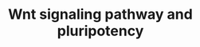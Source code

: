 ---
annotations:
- id: PW:0000201
  parent: signaling pathway
  type: Pathway Ontology
  value: Wnt signaling, canonical pathway
authors:
- MaintBot
- Khanspers
- Ddigles
- Eweitz
citedin:
- link: PMC3650681
description: This pathway was adapted from several resources and is designed to provide
  a theoretical frame-work for examining  Wnt signaling and interacting components
  in the context of embryonic stem-cell pluripotency and self-renewal.  A central
  organizing theme of this pathway are known drug targets which promote self-renewal
  or pluripotency (BIO and IQ-1)  and implicated upstream regulators of the core pluripotency
  transcriptional components (e.g. Nanog).  It should be noted  that it is unclear
  whether all the depicted components participate in this pathway in human embryonic
  stem cells.  Interactions and object/gene groups for the pathway exist for the majority
  of components.
last-edited: 2021-05-16
organisms:
- Rattus norvegicus
redirect_from:
- /index.php/Pathway:WP1288
- /instance/WP1288
revision: null
schema-jsonld:
- '@context': https://schema.org/
  '@id': https://wikipathways.github.io/pathways/WP1288.html
  '@type': Dataset
  creator:
    '@type': Organization
    name: WikiPathways
  description: This pathway was adapted from several resources and is designed to
    provide a theoretical frame-work for examining  Wnt signaling and interacting
    components in the context of embryonic stem-cell pluripotency and self-renewal.  A
    central organizing theme of this pathway are known drug targets which promote
    self-renewal or pluripotency (BIO and IQ-1)  and implicated upstream regulators
    of the core pluripotency transcriptional components (e.g. Nanog).  It should be
    noted  that it is unclear whether all the depicted components participate in this
    pathway in human embryonic stem cells.  Interactions and object/gene groups for
    the pathway exist for the majority of components.
  keywords:
  - Apc
  - Axin1
  - Axin2
  - Ccnd1
  - Ccnd2
  - Ccnd3
  - Cd44
  - Crebbp
  - Csnk1e
  - Ctbp1
  - Ctbp2
  - Ctnnb1
  - Ctnnd1
  - DVL2
  - Dvl1
  - Dvl3
  - Ep300
  - FRAT1
  - FZD10
  - FZD3
  - FZD7
  - Fbxw2
  - Fosl1
  - Foxd3
  - Fzd1
  - Fzd2
  - Fzd4
  - Fzd5
  - Fzd6
  - Fzd8
  - Fzd9
  - Groucho
  - Gsk3b
  - Jun
  - LOC679869
  - Ldlr
  - Lef1
  - Lrp5
  - Lrp6
  - Map3k7
  - Mapk10
  - Mapk9
  - Mmp7
  - Myc
  - Nanog
  - Nfya
  - Nkd1
  - Nkd2
  - Nlk
  - PPP2R3B
  - Pafah1b1
  - Plau
  - Pou5f1
  - Ppard
  - Ppm1j
  - Ppp2ca
  - Ppp2cb
  - Ppp2r1a
  - Ppp2r1b
  - Ppp2r2a
  - Ppp2r2b
  - Ppp2r2c
  - Ppp2r3a
  - Ppp2r4
  - Ppp2r5c
  - Ppp2r5e
  - Prkca
  - Prkcb
  - Prkcc
  - Prkcd
  - Prkce
  - Prkch
  - Prkci
  - Prkcq
  - Prkcz
  - Prkd1
  - Racgap1
  - Rhoa
  - Sox2
  - Tcf3
  - Tcf7_predicted
  - Tp53
  - Wnt1
  - Wnt10a
  - Wnt10b
  - Wnt11
  - Wnt16
  - Wnt2
  - Wnt2b
  - Wnt3
  - Wnt3a
  - Wnt4
  - Wnt5a
  - Wnt5b
  - Wnt6
  - Wnt7a
  - Wnt7b
  - Wnt9b
  - Zbtb33
  license: CC0
  name: Wnt signaling pathway and pluripotency
seo: CreativeWork
title: Wnt signaling pathway and pluripotency
wpid: WP1288
---